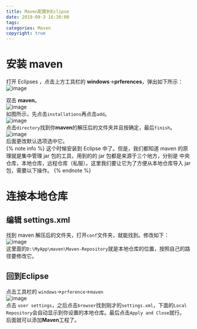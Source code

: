 ```yaml
---
title: Maven配置到Eclipse
date: 2019-09-3 16:30:00
tags: 
categories: Maven
copyright: true
---
```

# 安装 maven
打开 Eclipses ，点击上方工具栏的 **windows**->**prferences**，弹出如下所示：  
![image](https://note.youdao.com/yws/public/resource/359e08a52f64deaac553adb0132327ad/xmlnote/8DB06D952420423786F249B829C71A54/11061)  
<!-- more -->
双击 **maven**。     
![image](https://note.youdao.com/yws/public/resource/359e08a52f64deaac553adb0132327ad/xmlnote/1F088BA22F2247F19FA5BE82C4EE63F9/11196)  
如图所示，先点击``installations``再点击``add``。  
![image](https://note.youdao.com/yws/public/resource/359e08a52f64deaac553adb0132327ad/xmlnote/17D0847F8F34417C8F8FE549FB36EA7C/11210)  
点击``directory``找到你**maven**的解压后的文件夹并且按确定，最后``finish``。  
![image](https://note.youdao.com/yws/public/resource/359e08a52f64deaac553adb0132327ad/xmlnote/90647E80762E4437A08033CA614CBC61/11217)  
后面更改默认选项选中它。  
{% note info %}
这个时候安装到 Eclipse 中了。但是，我们都知道 maven 的原理就是集中管理 jar 包的工具，用到的的 jar 包都是来源于三个地方，分别是 中央仓库，本地仓库，远程仓库（私服）。这里我们要让它为了方便从本地仓库导入 jar 包，需要以下操作。
{% endnote %}
# 连接本地仓库  
## 编辑 settings.xml
找到 maven 解压后的文件夹，打开``conf``文件夹，就能找到。修改如下：  
![image](https://note.youdao.com/yws/public/resource/359e08a52f64deaac553adb0132327ad/xmlnote/FE1AD4FB39E743C1A098B3A21B4FCDDC/11248)  
这里面的``D:\MyApp\maven\Maven-Repository``就是本地仓库的位置，按照自己的路径要修改它。
## 回到Eclipse
点击工具栏的 ``windows``->``prference``->``maven``  
![image](https://note.youdao.com/yws/public/resource/359e08a52f64deaac553adb0132327ad/xmlnote/41C2F3DAF47F48F791A18122B131B2C7/11258)  
点击 ``user settings``，之后点击``browser``找到刚才的``settings.xml``，下面的``Local Repository``会自动显示到你设置的本地仓库。最后点击``Apply and Close``就行。  
后面就可以添加**Maven**工程了。